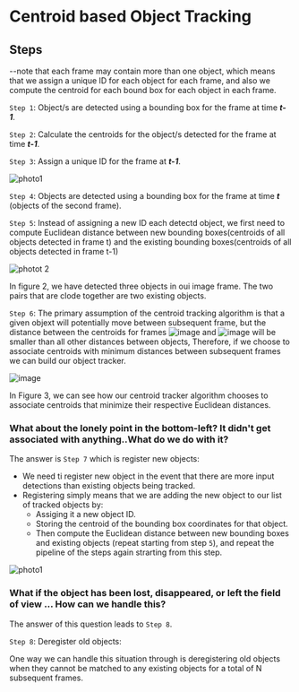 # Centroid based Object Tracking
## Steps
--note that each frame may contain more than one object, which means that we assign a unique ID for each object for each frame, and also we compute the centroid for each bound box for each object in each frame.

`Step 1`: Object/s are detected using a bounding box for the frame at time ***t-1***.

`Step 2`: Calculate the centroids for the object/s detected for the frame at time ***t-1***.

`Step 3`: Assign a unique ID for the frame at ***t-1***.

![photo1](https://user-images.githubusercontent.com/91827137/183262914-8ef2bd42-40ce-4ae1-8199-3488dc7b2516.png)

`Step 4`: Objects are detected using a bounding box for the frame at time ***t*** (objects of the second frame).

`Step 5`: Instead of assigning a new ID each detectd object, we first need to compute Euclidean distance between new bounding boxes(centroids of all objects detected in frame t) and the existing bounding boxes(centroids of all objects detected in frame t-1)

![photot 2](https://user-images.githubusercontent.com/91827137/183265813-55f1fa82-83a7-4620-b5e4-b9f683d948ee.PNG)

In figure 2, we have detected three objects in oui image frame. The two pairs that are clode together are two existing objects.

`Step 6`: The primary assumption of the centroid tracking algorithm is that a given objext will potentially move between subsequent frame, but the distance between the centroids for frames ![image](https://user-images.githubusercontent.com/91827137/183265878-2616ae36-a449-4733-a6bf-61e0475b1fbb.png) and  ![image](https://user-images.githubusercontent.com/91827137/183265884-48dabc65-3ffa-439f-a9b7-456f3e67203a.png) will be smaller than all other distances between objects, Therefore, if we choose to associate centroids with minimum distances between subsequent frames we can build our object tracker.

![image](https://user-images.githubusercontent.com/91827137/183266305-5084e69b-a274-4c17-a472-dfd6879a0e7e.png)

In Figure 3, we can see how our centroid tracker algorithm chooses to associate centroids that minimize their respective Euclidean distances.

### What about the lonely point in the bottom-left? It didn't get associated with anything..What do we do with it?

The answer is `Step 7` which is register new objects:

- We need ti register new object in the event that there are more input detections than existing objects being tracked.
- Registering simply means that we are adding the new object to our list of tracked objects by:
  * Assiging it a new object ID.
  * Storing the centroid of the bounding box coordinates for that object.
  * Then compute the Euclidean distance between new bounding boxes and existing objects (repeat starting from step `5`), and repeat the pipeline of the steps again strarting from this step.

![photo1](https://user-images.githubusercontent.com/91827137/183266592-95a5ee02-02d2-44a1-81b9-1a7ae2ff9da2.png)

### What if the object has been lost, disappeared, or left the field of view ... How can we handle this?

The answer of this question leads to `Step 8`.

`Step 8`: Deregister old objects:

One way we can handle this situation through is deregistering old objects when they cannot be matched to any existing objects for a total of N subsequent frames.
